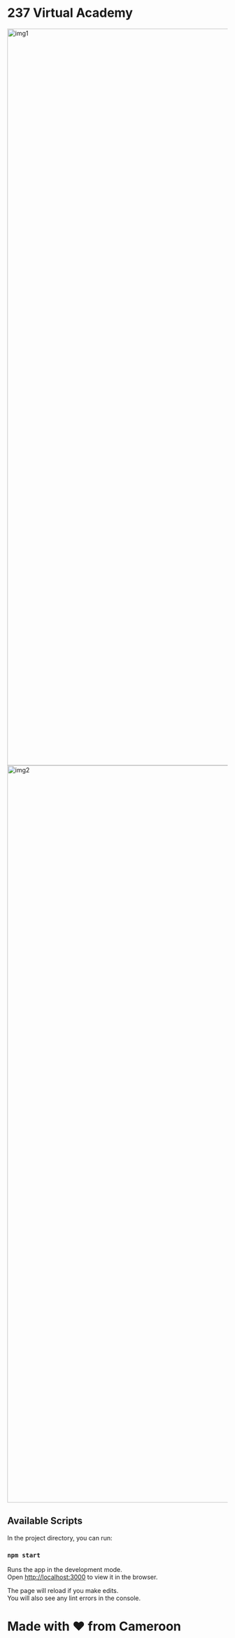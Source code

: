 # 237 Virtual Academy

<img width="1679" alt="img1" src="https://user-images.githubusercontent.com/54797997/214530372-652b4bdb-2f9a-4e32-bc82-cd9cf7f13eff.png">

<img width="1680" alt="img2" src="https://user-images.githubusercontent.com/54797997/214530456-f4924e5c-1e3d-45d4-9121-60fc1f1aff66.png">

## Available Scripts

In the project directory, you can run:

### `npm start`

Runs the app in the development mode.\
Open [http://localhost:3000](http://localhost:3000) to view it in the browser.

The page will reload if you make edits.\
You will also see any lint errors in the console.

# Made with ❤️ from Cameroon
